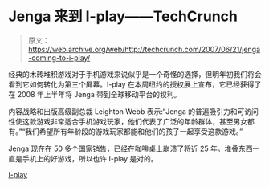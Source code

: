 # Jenga 来到 I-play——TechCrunch

> 原文：<https://web.archive.org/web/http://techcrunch.com/2007/06/21/jenga-coming-to-i-play/>

经典的木砖堆积游戏对于手机游戏来说似乎是一个奇怪的选择，但明年初我们将会看到它如何转化为第三个屏幕。I-play 在本周纽约的授权展上宣布，它已经获得了在 2008 年上半年将 Jenga 带到全球移动平台的权利。

内容战略和出版高级副总裁 Leighton Webb 表示:“Jenga 的普遍吸引力和可访问性使这款游戏非常适合手机游戏玩家，他们代表了广泛的年龄群体，甚至男女都有。”“我们希望所有年龄段的游戏玩家都能和他们的孩子一起享受这款游戏。”

Jenga 现在在 50 多个国家销售，已经在咖啡桌上崩溃了将近 25 年。堆叠东西一直是手机上的好游戏，所以也许 I-play 是对的。

[I-play](https://web.archive.org/web/20210120173746/http://www.i-play.com/)